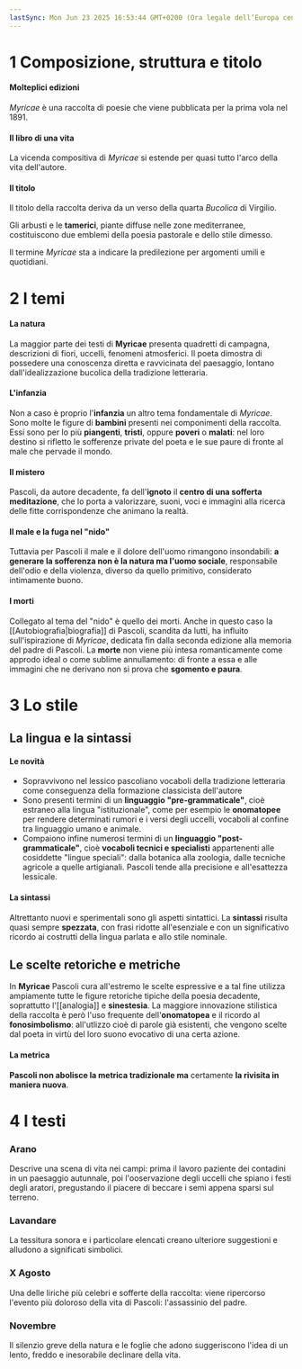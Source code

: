 ```yaml
---
lastSync: Mon Jun 23 2025 16:53:44 GMT+0200 (Ora legale dell’Europa centrale)
---
```

# 1 Composizione, struttura e titolo
#### Molteplici edizioni
*Myricae* è una raccolta di poesie che viene pubblicata per la prima vola nel 1891.

#### Il libro di una vita
La vicenda compositiva di *Myricae* si estende per quasi tutto l'arco della vita dell'autore.

#### Il titolo
Il titolo della raccolta deriva da un verso della quarta *Bucolica* di Virgilio.

Gli arbusti e le **tamerici**, piante diffuse nelle zone mediterranee, costituiscono due emblemi della poesia pastorale e dello stile dimesso.

Il termine *Myricae* sta a indicare la predilezione per argomenti umili e quotidiani.

# 2 I temi
#### La natura
La maggior parte dei testi di **Myricae** presenta quadretti di campagna, descrizioni di fiori, uccelli, fenomeni atmosferici. Il poeta dimostra di possedere una conoscenza diretta e ravvicinata del paesaggio, lontano dall'idealizzazione bucolica della tradizione letteraria.

#### L'infanzia
Non a caso è proprio l'**infanzia** un altro tema fondamentale di *Myricae*. Sono molte le figure di **bambini** presenti nei componimenti della raccolta. Essi sono per lo più **piangenti**, **tristi**, oppure **poveri** o **malati**: nel loro destino si rifletto le sofferenze private del poeta e le sue paure di fronte al male che pervade il mondo.

#### Il mistero
Pascoli, da autore decadente, fa dell'**ignoto** il **centro di una sofferta meditazione**, che lo porta a valorizzare, suoni, voci e immagini alla ricerca delle fitte corrispondenze che animano la realtà.

#### Il male e la fuga nel "nido"
Tuttavia per Pascoli il male e il dolore dell'uomo rimangono insondabili: **a generare la sofferenza non è la natura ma l'uomo sociale**, responsabile dell'odio e della violenza, diverso da quello primitivo, considerato intimamente buono.

#### I morti
Collegato al tema del "nido" è quello dei morti. Anche in questo caso la [[Autobiografia|biografia]] di Pascoli, scandita da lutti, ha influito sull'ispirazione di *Myricae*, dedicata fin dalla seconda edizione alla memoria del padre di Pascoli. La **morte** non viene più intesa romanticamente come approdo ideal o come sublime annullamento: di fronte a essa e alle immagini che ne derivano non si prova che **sgomento e paura**.

# 3 Lo stile
## La lingua e la sintassi
#### Le novità
- Sopravvivono nel lessico pascoliano vocaboli della tradizione letteraria come conseguenza della formazione classicista dell'autore
- Sono presenti termini di un **linguaggio "pre-grammaticale"**, cioè estraneo alla lingua "istituzionale", come per esempio le **onomatopee** per rendere determinati rumori e i versi degli uccelli, vocaboli al confine tra linguaggio umano e animale.
- Compaiono infine numerosi termini di un **linguaggio "post-grammaticale"**, cioè **vocaboli tecnici e specialisti** appartenenti alle cosiddette "lingue speciali": dalla botanica alla zoologia, dalle tecniche agricole a quelle artigianali. Pascoli tende alla precisione e all'esattezza lessicale.

#### La sintassi
Altrettanto nuovi e sperimentali sono gli aspetti sintattici. La **sintassi** risulta quasi sempre **spezzata**, con frasi ridotte all'esenziale e con un significativo ricordo ai costrutti della lingua parlata e allo stile nominale.

## Le scelte retoriche e metriche
In **Myricae** Pascoli cura all'estremo le scelte espressive e a tal fine utilizza ampiamente tutte le figure retoriche tipiche della poesia decadente, soprattutto l'[[analogia]] e **sinestesia**. La maggiore innovazione stilistica della raccolta è però l'uso frequente dell'**onomatopea** e il ricordo al **fonosimbolismo**: all'utlizzo cioè di parole già esistenti, che vengono scelte dal poeta in virtù del loro suono evocativo di una certa azione.

#### La metrica
**Pascoli non abolisce la metrica tradizionale ma** certamente **la rivisita in maniera nuova**.

# 4 I testi
### Arano
Descrive una scena di vita nei campi: prima il lavoro paziente dei contadini in un paesaggio autunnale, poi l'ooservazione degli uccelli che spiano i festi degli aratori, pregustando il piacere di beccare i semi appena sparsi sul terreno.

### Lavandare
La tessitura sonora e i particolare elencati creano ulteriore suggestioni e alludono a significati simbolici.

### X Agosto
Una delle liriche più celebri e sofferte della raccolta: viene ripercorso l'evento più doloroso della vita di Pascoli: l'assassinio del padre.

### Novembre
Il silenzio greve della natura e le foglie che adono suggeriscono l'idea di un lento, freddo e inesorabile declinare della vita.